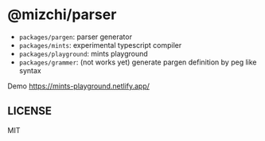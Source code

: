 # @mizchi/parser

- `packages/pargen`: parser generator
- `packages/mints`: experimental typescript compiler
- `packages/playground`: mints playground
- `packages/grammer`: (not works yet) generate pargen definition by  peg like syntax

Demo https://mints-playground.netlify.app/

## LICENSE

MIT